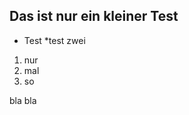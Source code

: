 Das ist nur ein kleiner Test
----------------------------

* Test
*test zwei

1. nur
2. mal
3. so

bla bla

